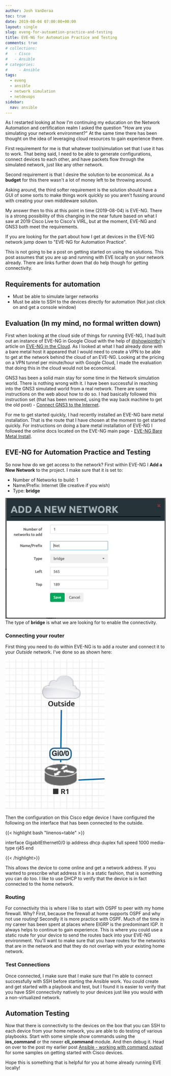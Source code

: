 ```yaml
---
author: Josh VanDeraa
toc: true
date: 2019-08-04 07:00:00+00:00
layout: single
slug: eveng-for-autoamtion-practice-and-testing
title: EVE-NG for Automation Practice and Testing
comments: true
# collections:
#   - Cisco
#   - Ansible
# categories:
#     - Ansible
tags:
  - eveng
  - ansible
  - network simulation
  - netdevops
sidebar:
  nav: ansible
---
```


As I restarted looking at how I'm continuing my education on the Network
Automation and certification realm I asked the question "How are you simulating
your network environment?" At the same time there has been thought on the idea
of leveraging cloud resources to gain experience there.  

First requirement for me is that whatever tool/simulation set that I use it has
to work. That being said, I need to be able to generate configurations, connect
devices to each other, and have packets flow through the simulated network, just
like any other network.

Second requirement is that I desire the solution to be economical. As a
**budget** for this there wasn't a lot of money left to be throwing around.  

Asking around, the third softer requirement is the solution should have a GUI of
some sorts to make things work quickly so you aren't fussing around with
creating your own middleware solution.  

My answer then to this at this point in time (2019-08-04) is EVE-NG. There is a
strong possibility of this changing in the near future based on what I saw at
2019 Cisco Live to Cisco's VIRL, but at the moment, EVE-NG and GNS3 both meet
the requirements.

If you are looking for the part about how I get at devices in the EVE-NG network
jump down to "EVE-NG for Automation Practice".  

This is not going to be a post on getting started on using the solutions.
This post assumes that you are up and running with EVE locally on your network
already. There are links further down that do help though for getting
connectivity.

## Requirements for automation

- Must be able to simulate larger networks
- Must be able to SSH to the devices directly for automation (Not just click on
and get a console window)

## Evaluation (In my mind, no formal written down)

First when looking at the cloud side of things for running EVE-NG, I had built
out an instance of EVE-NG in Google Cloud with the help of
[@showipintbri](https://twitter.com/showipintbri)'s article on
[EVE-NG in the Cloud](https://showipintbri.blogspot.com/2018/08/eve-ng-in-cloud.html).
As I looked at what I had already done with a bare metal host it appeared that
I would need to create a VPN to be able to get at the network behind the cloud
of an EVE-NG. Looking at the pricing on a VPN tunnel per minute/hour with Google
Cloud, I made the evaluation that doing this in the cloud would not be
economical.  

GNS3 has been a solid main stay for some time in the Network simulation world.
There is nothing wrong with it. I have been successful in reaching into the
GNS3 simulated world from a real network. There are some instructions on the web
about how to do so. I had basically followed this instruction set (that has been removed, using the
way back machine to get the old post) - 
[Connect GNS3 to the Internet](https://web.archive.org/web/20190521002219/https://docs.gns3.com/1vFs-KENh2uUFfb47Q2oeSersmEK4WahzWX-HrMIMd00/index.html).  

For me to get started quickly, I had recently installed an EVE-NG bare metal
installation. That is the route that I have chosen at the moment to get started
quickly. For instructions on doing a bare metal installation of EVE-NG I
followed the online docs located on the EVE-NG main page - 
[EVE-NG Bare Metal Install](https://www.eve-ng.net/documentation/installation/bare-install).

## EVE-NG for Automation Practice and Testing

So now how do we get access to the network? First within EVE-NG I **Add a New
Network** to the project. I make sure that it is set to:

* Number of Networks to build: 1
* Name/Prefix: Internet (Be creative if you wish)
* Type: **bridge**

![EVE-NG Bridge Net](/images/2019/07/eveng_add_bridge_net.png)  
The type of **bridge** is what we are looking for to enable the connectivity.  

### Connecting your router

First thing you need to do within EVE-NG is to add a router and connect it to
your _Outside_ network. I've done so as shown here:

![EVE-NG Router Host](/images/2019/07/eveng_add_bridge_host.png)  

Then the configuration on this Cisco edge device I have configured the following
on the interface that has been connected to the outside.

{{< highlight bash "linenos=table" >}}


interface GigabitEthernet0/0
 ip address dhcp
 duplex full
 speed 1000
 media-type rj45
end


{{< /highlight>}}

This allows the device to come online and get a network address. If you wanted
to prescribe what address it is in a static fashion, that is something you can
do too. I like to use DHCP to verify that the device is in fact connected to the
home network.  

### Routing

For connectivity this is where I like to start with OSPF to peer with my home
firewall. Why? First, because the firewall at home supports OSPF and why not use
routing! Secondly it is more practice with OSPF. Much of the time in my career
has been spent at places where EIGRP is the predominant IGP. It always helps to
continue to gain experience. This is where you could use a static route for your
device to send the routes back into your EVE-NG environment. You'll want to make
sure that you have routes for the networks that are in the network and that they
do not overlap with your existing home network.  

### Test Connections

Once connected, I make sure that I make sure that I'm able to connect
successfully with SSH before starting the Ansible work. You could create and get
started with a playbook and test, but I found it is easier to verify that you
have SSH connectivity natively to your devices just like you would with a
non-virtualized network.  

## Automation Testing

Now that there is connectivity to the devices on the box that you can SSH to
each device from your home network, you are able to do testing of various
playbooks. Start with some simple show commands using the **ios_command** or the
newer **cli_command** module. And then debug it. Head on over to the post my
earlier post
[Ansible - working with command output](https://josh-v.com/blog/2019/01/05/ansible-output-work.html)
for some samples on getting started with Cisco devices.  

Hope this is something that is helpful for you at home already running EVE
locally!